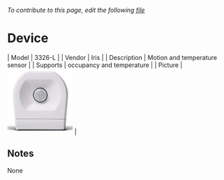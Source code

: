 
*To contribute to this page, edit the following
[file](https://github.com/Koenkk/zigbee2mqtt.io/blob/master/docgen/device_page_notes.js)*

# Device

| Model | 3326-L  |
| Vendor  | Iris  |
| Description | Motion and temperature sensor |
| Supports | occupancy and temperature |
| Picture | ![../images/devices/3326-L.jpg](../images/devices/3326-L.jpg) |

## Notes

None

